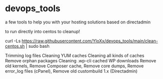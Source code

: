 # devops_tools
a few tools to help you with your hosting solutions based on directadmin


to run directly into centos to cleanup!

  curl -Ls https://raw.githubusercontent.com/YloXx/devops_tools/main/clean-centos.sh | sudo bash

Trimming log files
Cleaning YUM caches
Cleaning all kinds of caches
Remove orphan packages
Cleaning .wp-cli cached WP downloads
Remove old kernels,
Remove Composer cache,
Remove core dumps,
Remove error_log files (cPanel),
Remove old custombuild 1.x (Directadmin)
